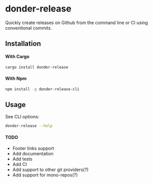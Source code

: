 # donder-release

Quickly create releases on Github from the command line or CI using conventional commits.

## Installation

#### With Cargo

```bash
cargo install donder-release
```

#### With Npm

```bash
npm install -g donder-release-cli
```

## Usage

See CLI options:

```bash
donder-release --help
```

#### TODO

- Footer links support
- Add documentation
- Add tests
- Add CI
- Add support to other git providers(?)
- Add support for mono-repos(?)
